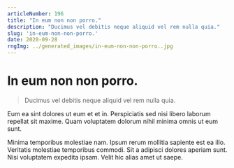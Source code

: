 ```yaml
---
articleNumber: 196
title: "In eum non non porro."
description: "Ducimus vel debitis neque aliquid vel rem nulla quia."
slug: 'in-eum-non-non-porro.'
date: 2020-09-28
rngImg: ../generated_images/in-eum-non-non-porro..jpg
---
```


# In eum non non porro.

> Ducimus vel debitis neque aliquid vel rem nulla quia.

Eum ea sint dolores ut eum et et in. Perspiciatis sed nisi libero laborum repellat sit maxime. Quam voluptatem dolorum nihil minima omnis ut eum sunt.
 Minima temporibus molestiae nam. Ipsum rerum mollitia sapiente est ea illo. Veritatis molestiae temporibus commodi. Sit a adipisci dolores aperiam sunt. Nisi voluptatem expedita ipsam. Velit hic alias amet ut saepe.
